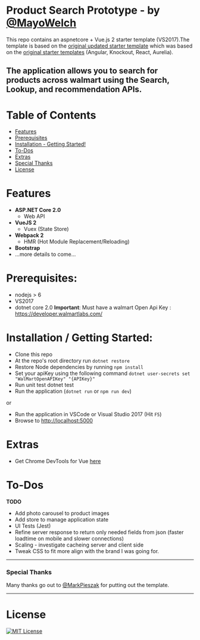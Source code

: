 # Product Search Prototype - by [@MayoWelch](https://twitter.com/MayoWelch)

This repo contains an aspnetcore + Vue.js 2 starter template (VS2017).The template is based
on the [original updated starter template](https://github.com/MarkPieszak/aspnetcore-Vue-starter)
which was based on the [original starter templates](https://blogs.msdn.microsoft.com/webdev/2017/02/14/building-single-page-applications-on-asp-net-core-with-javascriptservices/) (Angular, Knockout, React, Aurelia).

The application allows you to search for products across walmart using the Search, Lookup, and recommendation APIs.
---

# Table of Contents

* [Features](#features)
* [Prerequisites](#prerequisites)
* [Installation - Getting Started!](#installation)
* [To-Dos](#upcoming-features)
* [Extras](#extras)
* [Special Thanks](#special-thanks)
* [License](#license)

# Features

- **ASP.NET Core 2.0**
  - Web API
- **VueJS 2**
  - Vuex (State Store)
- **Webpack 2**
  - HMR (Hot Module Replacement/Reloading)
- **Bootstrap**
- ...more details to come...

# Prerequisites:
 * nodejs > 6
 * VS2017
 * dotnet core 2.0
 **Important**: Must have a walmart Open Api Key : https://developer.walmartlabs.com/

# Installation / Getting Started:
 * Clone this repo
 * At the repo's root directory run `dotnet restore`
 * Restore Node dependencies by running `npm install`
 * Set your apiKey using the following command `dotnet user-secrets set "WalMartOpenAPIKey" "{APIKey}"`
 * Run unit test dotnet test
 * Run the application (`dotnet run` or `npm run dev`)
 
 or
 
 * Run the application in VSCode or Visual Studio 2017 (Hit `F5`)
 * Browse to [http://localhost:5000](http://localhost:5000)

# Extras

- Get Chrome DevTools for Vue [here](https://chrome.google.com/webstore/detail/vuejs-devtools/nhdogjmejiglipccpnnnanhbledajbpd)


# To-Dos

**TODO**
 * Add photo carousel to product images
 * Add store to manage application state
 * UI Tests (Jest)
 * Refine server response to return only needed fields from json (faster loadtime on mobile and slower connections)
 * Scaling - investigate cacheing server and client side
 * Tweak CSS to fit more align with the brand I was going for.

----

### Special Thanks

Many thanks go out to [@MarkPieszak](http://twitter.com/MarkPieszak) for putting out the template.

----

# License

[![MIT License](https://img.shields.io/badge/license-MIT-blue.svg?style=flat)](/LICENSE) 
